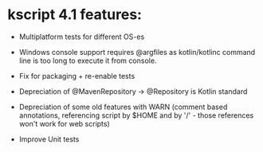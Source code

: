 # kscript 4.1 features:

* Multiplatform tests for different OS-es
* Windows console support requires @argfiles as kotlin/kotlinc command line is too long to execute it from console.

* Fix for packaging + re-enable tests
* Depreciation of @MavenRepository -> @Repository is Kotlin standard
* Depreciation of some old features with WARN (comment based annotations, referencing script by $HOME and by '/' - those references won't work for web scripts)
* Improve Unit tests
